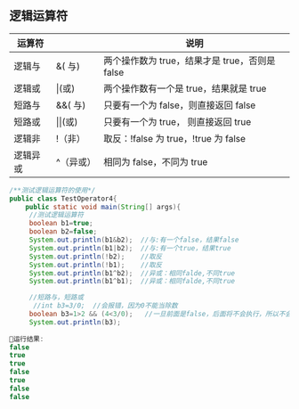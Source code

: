## 逻辑运算符

| **运算符** |           | **说明**                                       |
| ---------- | --------- | ---------------------------------------------- |
| 逻辑与     | &( 与)    | 两个操作数为 true，结果才是 true，否则是 false |
| 逻辑或     | \|(或)    | 两个操作数有一个是 true，结果就是 true         |
| 短路与     | &&( 与)   | 只要有一个为 false，则直接返回 false           |
| 短路或     | \|\|(或)  | 只要有一个为 true， 则直接返回 true            |
| 逻辑非     | !（非）   | 取反：!false 为 true，!true 为 false           |
| 逻辑异或   | ^（异或） | 相同为 false，不同为 true                      |



```java
/**测试逻辑运算符的使用*/
public class TestOperator4{
    public static void main(String[] args){
     //测试逻辑运算符
     boolean b1=true;
     boolean b2=false;
     System.out.println(b1&b2);  //与:有一个false，结果false
     System.out.println(b1|b2);  //与:有一个true，结果true
     System.out.println(!b2);    //取反
     System.out.println(!b1);    //取反
     System.out.println(b1^b2);  //异或：相同falde,不同true
     System.out.println(b1^b1);  //异或：相同falde,不同true

     //短路与，短路或
      //int b3=3/0;  //会报错，因为0不能当除数
     boolean b3=1>2 && (4<3/0);   //一旦前面是false，后面将不会执行，所以不会报错
     System.out.println(b3);
        
🏃运行结果:
false
true
true
false
true
false
false
```